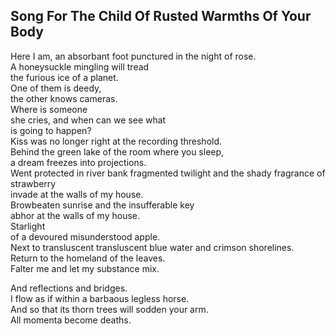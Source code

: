 Song For The Child Of Rusted Warmths Of Your Body
-------------------------------------------------
Here I am, an absorbant foot punctured in the night of rose.  
A honeysuckle mingling will tread  
the furious ice of a planet.  
One of them is deedy,  
the other knows cameras.  
Where is someone  
she cries, and when can we see what  
is going to happen?  
Kiss was no longer right at the recording threshold.  
Behind the green lake of the room where you sleep,  
a dream freezes into projections.  
Went protected in river bank fragmented twilight and the shady fragrance of strawberry  
invade at the walls of my house.  
Browbeaten sunrise and the insufferable key  
abhor at the walls of my house.  
Starlight  
of a devoured misunderstood apple.  
Next to transluscent transluscent blue water and crimson shorelines.  
Return to the homeland of the leaves.  
Falter me and let my substance mix.  
  
And reflections and bridges.  
I flow as if within a barbaous legless horse.  
And so that its thorn trees will sodden your arm.  
All momenta become deaths.  
